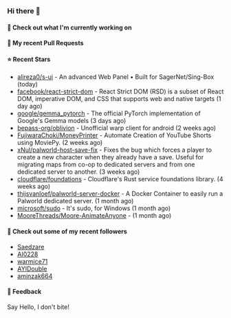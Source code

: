 ### Hi there 👋

#### 👷 Check out what I'm currently working on

#### 🔨 My recent Pull Requests


#### ⭐ Recent Stars

- [alireza0/s-ui](https://github.com/alireza0/s-ui) - An advanced Web Panel • Built for SagerNet/Sing-Box (today)
- [facebook/react-strict-dom](https://github.com/facebook/react-strict-dom) - React Strict DOM (RSD) is a subset of React DOM, imperative DOM, and CSS that supports web and native targets (1 day ago)
- [google/gemma_pytorch](https://github.com/google/gemma_pytorch) - The official PyTorch implementation of Google&#39;s Gemma models (3 days ago)
- [bepass-org/oblivion](https://github.com/bepass-org/oblivion) - Unofficial warp client for android (2 weeks ago)
- [FujiwaraChoki/MoneyPrinter](https://github.com/FujiwaraChoki/MoneyPrinter) - Automate Creation of YouTube Shorts using MoviePy. (2 weeks ago)
- [xNul/palworld-host-save-fix](https://github.com/xNul/palworld-host-save-fix) - Fixes the bug which forces a player to create a new character when they already have a save. Useful for migrating maps from co-op to dedicated servers and from one dedicated server to another. (3 weeks ago)
- [cloudflare/foundations](https://github.com/cloudflare/foundations) - Cloudflare&#39;s Rust service foundations library. (4 weeks ago)
- [thijsvanloef/palworld-server-docker](https://github.com/thijsvanloef/palworld-server-docker) - A Docker Container to easily run a Palworld dedicated server. (1 month ago)
- [microsoft/sudo](https://github.com/microsoft/sudo) - It&#39;s sudo, for Windows (1 month ago)
- [MooreThreads/Moore-AnimateAnyone](https://github.com/MooreThreads/Moore-AnimateAnyone) -  (1 month ago)

#### 👯 Check out some of my recent followers

- [Saedzare](https://github.com/Saedzare)
- [AI0228](https://github.com/AI0228)
- [warmice71](https://github.com/warmice71)
- [AYIDouble](https://github.com/AYIDouble)
- [aminzak664](https://github.com/aminzak664)

#### 💬 Feedback

Say Hello, I don't bite!
